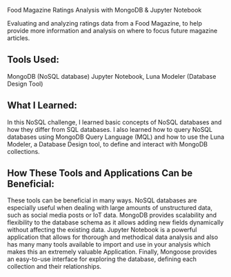 Food Magazine Ratings Analysis with MongoDB & Jupyter Notebook

Evaluating and analyzing ratings data from a Food Magazine, to help provide more information and analysis on where to focus future magazine articles. 


## Tools Used:

MongoDB (NoSQL database) Jupyter Notebook, Luna Modeler (Database Design Tool)

## What I Learned:

In this NoSQL challenge, I learned basic concepts of NoSQL databases and how they differ from SQL databases. I also learned how to query NoSQL databases using MongoDB Query Language (MQL) and how to use the Luna Modeler, a Database Design tool, to define and interact with MongoDB collections.

## How These Tools and Applications Can be Beneficial:

These tools can be beneficial in many ways. NoSQL databases are especially useful when dealing with large amounts of unstructured data, such as social media posts or IoT data. MongoDB provides scalability and flexibility to the database schema as it allows adding new fields dynamically without affecting the existing data. Jupyter Notebook is a powerful application that allows for thorough and methodical data analysis and also has many many tools available to import and use in your analysis which makes this an extremely valuable Application. Finally, Mongoose provides an easy-to-use interface for exploring the database, defining each collection and their relationships. 
